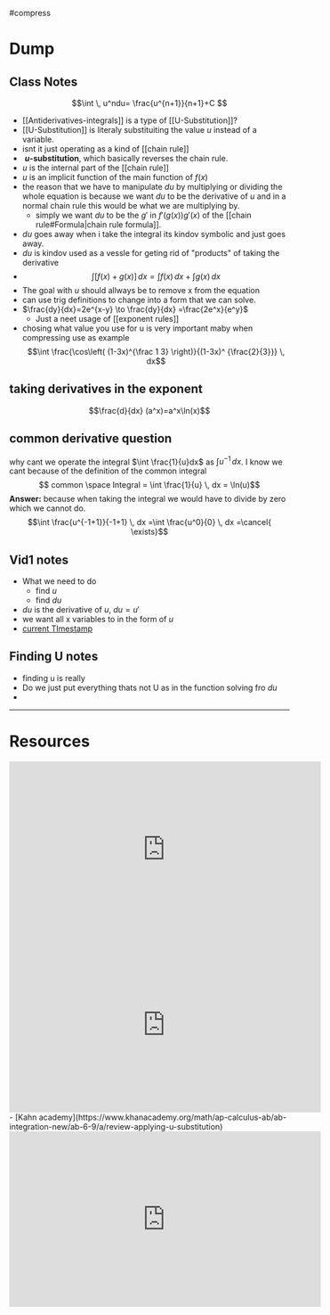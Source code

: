 #compress 
# Dump
## Class Notes
$$\int  \, u^ndu= \frac{u^{n+1}}{n+1}+C $$

- [[Antiderivatives-integrals]] is a type of [[U-Substitution]]?
- [[U-Substitution]] is literaly substituiting the value $u$ instead of a variable.
- isnt it just operating as a kind of [[chain rule]]
-  **$u$-substitution**, which basically reverses the chain rule.
- $u$ is the internal part of the [[chain rule]]
- $u$ is an implicit function of the main function of $f(x)$
- the reason that we have to manipulate $du$ by multiplying or dividing the whole equation is because we want $du$ to be the derivative of $u$ and in a normal chain rule this would be what we are multiplying by. 
	- simply we want $du$ to be the $g'$ in $f'\left(g(x) \right)g'(x)$ of the [[chain rule#Formula|chain rule formula]].
- $du$ goes away when i take the integral its kindov symbolic and just goes away.
- $du$ is kindov used as a vessle for geting rid of "products" of taking the derivative
- $$\int [f(x)+g(x)] \, dx  = \int f(x) \, dx + \int g(x) \, dx  $$
- The goal with $u$ should allways be to remove x from the equation
- can use trig definitions to change into a form that we can solve.
- $\frac{dy}{dx}=2e^{x-y} \to \frac{dy}{dx} =\frac{2e^x}{e^y}$
	- Just a neet usage of [[exponent rules]] 
- chosing what value you use for u is very important maby when compressing use as example $$\int \frac{\cos\left( (1-3x)^{\frac 1 3} \right)}{(1-3x)^ {\frac{2}{3}}} \, dx$$
## taking derivatives in the exponent
$$\frac{d}{dx} (a^x)=a^x\ln(x)$$

## common derivative question
why cant we operate the integral $\int \frac{1}{u}dx$ as $\int u^{-1} \, dx$.
I know we cant because of the definition of the common integral 
$$ common \space Integral = \int \frac{1}{u} \, dx = \ln(u)$$
**Answer:** because when taking the integral we would have to divide by zero which we cannot do. $$\int \frac{u^{-1+1}}{-1+1} \, dx =\int \frac{u^0}{0} \, dx =\cancel{ \exists}$$



## Vid1 notes
- What we need to do
	-  find $u$
	- find $du$
- $du$ is the derivative of $u$, $du=u'$
- we want all x variables to in the form of $u$
-    [current TImestamp](https://youtu.be/sdYdnpYn-1o?t=146)

## Finding U notes
- finding u is really 
- Do we just put everything thats not U as in the function solving fro $du$
- 


---
# Resources 
<iframe width="560" height="315" src="https://www.youtube.com/embed/sdYdnpYn-1o?si=LHiJk4MHJec5TkA6" title="YouTube video player" frameborder="0" allow="accelerometer; autoplay; clipboard-write; encrypted-media; gyroscope; picture-in-picture; web-share" allowfullscreen></iframe>
<iframe width="560" height="315" src="https://www.youtube.com/embed/r5XXDSOh5Nk?si=DQvb_0d33bamkXD-" title="YouTube video player" frameborder="0" allow="accelerometer; autoplay; clipboard-write; encrypted-media; gyroscope; picture-in-picture; web-share" allowfullscreen></iframe>
- [Kahn academy](https://www.khanacademy.org/math/ap-calculus-ab/ab-integration-new/ab-6-9/a/review-applying-u-substitution)
 <iframe width="560" height="315" src="https://www.youtube.com/embed/rsBALP8QNns" title="_-substitution: defining _ (more examples) | AP Calculus AB | Khan Academy" frameborder="0" allow="accelerometer; autoplay; clipboard-write; encrypted-media; gyroscope; picture-in-picture; web-share" allowfullscreen></iframe>
